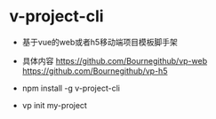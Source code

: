 # v-project-cli
* 基于vue的web或者h5移动端项目模板脚手架
* 具体内容 https://github.com/Bournegithub/vp-web  https://github.com/Bournegithub/vp-h5

* npm install -g v-project-cli
* vp init my-project